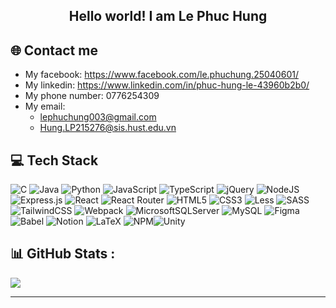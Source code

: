<div align="center">
  <h2> 
    Hello world! I am Le Phuc Hung
  </h2>
</div>

## 🌐 Contact me 
<ul>
  <li>
    <span>My facebook:</span>
    <a href="https://www.facebook.com/le.phuchung.25040601/">https://www.facebook.com/le.phuchung.25040601/</a>
  </li>
  <li>
    <span>My linkedin:</span>
    <a href="https://www.linkedin.com/in/phuc-hung-le-43960b2b0/">https://www.linkedin.com/in/phuc-hung-le-43960b2b0/</a>
  </li>
  <li>
    <span>My phone number:</span>
    <span>0776254309</span>
  </li>
  <li>
    <span>My email:</span>
    <ul>
      <li>
        <a href= "mailto:lephuchung003@gmail.com">lephuchung003@gmail.com</a>
      </li>
      <li>
        <a href= "mailto:Hung.LP215276@sis.hust.edu.vn">Hung.LP215276@sis.hust.edu.vn</a>
      </li>
    </ul>
  </li>
</ul>

## 💻 Tech Stack
![C](https://img.shields.io/badge/c-%2300599C.svg?style=flat-square&logo=c&logoColor=white) ![Java](https://img.shields.io/badge/java-%23ED8B00.svg?style=flat-square&logo=java&logoColor=white) ![Python](https://img.shields.io/badge/python-3670A0?style=flat-square&logo=python&logoColor=ffdd54) ![JavaScript](https://img.shields.io/badge/javascript-%23323330.svg?style=flat-square&logo=javascript&logoColor=%23F7DF1E) ![TypeScript](https://img.shields.io/badge/typescript-%23007ACC.svg?style=flat-square&logo=typescript&logoColor=white) ![jQuery](https://img.shields.io/badge/jquery-%230769AD.svg?style=flat-square&logo=jquery&logoColor=white) ![NodeJS](https://img.shields.io/badge/node.js-6DA55F?style=flat-square&logo=node.js&logoColor=white) ![Express.js](https://img.shields.io/badge/express.js-%23404d59.svg?style=flat-square&logo=express&logoColor=%2361DAFB) ![React](https://img.shields.io/badge/react-%2320232a.svg?style=flat-square&logo=react&logoColor=%2361DAFB) ![React Router](https://img.shields.io/badge/React_Router-CA4245?style=flat-square&logo=react-router&logoColor=white) ![HTML5](https://img.shields.io/badge/html5-%23E34F26.svg?style=flat-square&logo=html5&logoColor=white) ![CSS3](https://img.shields.io/badge/css3-%231572B6.svg?style=flat-square&logo=css3&logoColor=white) ![Less](https://img.shields.io/badge/less-2B4C80?style=flat-square&logo=less&logoColor=white) ![SASS](https://img.shields.io/badge/SASS-hotpink.svg?style=flat-square&logo=SASS&logoColor=white) ![TailwindCSS](https://img.shields.io/badge/tailwindcss-%2338B2AC.svg?style=flat-square&logo=tailwind-css&logoColor=white) ![Webpack](https://img.shields.io/badge/webpack-%238DD6F9.svg?style=flat-square&logo=webpack&logoColor=black) ![MicrosoftSQLServer](https://img.shields.io/badge/Microsoft%20SQL%20Sever-CC2927?style=flat-square&logo=microsoft%20sql%20server&logoColor=white) ![MySQL](https://img.shields.io/badge/mysql-%2300f.svg?style=flat-square&logo=mysql&logoColor=white) ![Figma](https://img.shields.io/badge/figma-%23F24E1E.svg?style=flat-square&logo=figma&logoColor=white) ![Babel](https://img.shields.io/badge/Babel-F9DC3e?style=flat-square&logo=babel&logoColor=black) ![Notion](https://img.shields.io/badge/Notion-%23000000.svg?style=flat-square&logo=notion&logoColor=white) ![LaTeX](https://img.shields.io/badge/latex-%23008080.svg?style=flat-square&logo=latex&logoColor=white) ![NPM](https://img.shields.io/badge/NPM-%23000000.svg?style=flat-square&logo=npm&logoColor=white)![Unity](https://img.shields.io/badge/Unity-%23000000.svg?style=flat-square&logo=npm&logoColor=white) 

## 📊 GitHub Stats :
  ![](https://github-readme-streak-stats.herokuapp.com/?user=lephuchung&theme=default&hide_border=false)<br/>

---

